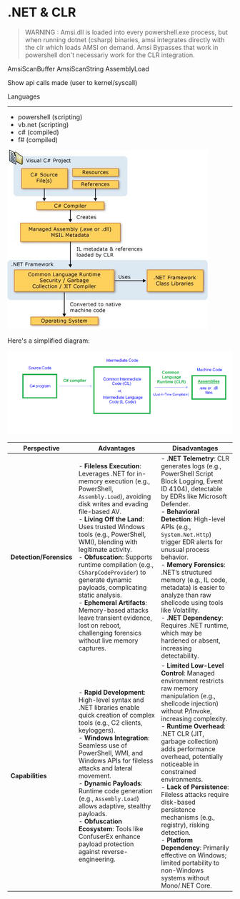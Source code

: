 # .NET & CLR


> WARNING : Amsi.dll is loaded into every powershell.exe process, but when running dotnet (csharp) binaries, amsi integrates directly with the clr which loads AMSI on demand. Amsi Bypasses that work in powershell don't necessariy work for the CLR integration.

AmsiScanBuffer
AmsiScanString
AssemblyLoad

Show api calls made (user to kernel/syscall)

Languages
-- -
- powershell (scripting)
- vb.net (scripting)
- c# (compiled)
- f# (compiled)


![dotnet](./images/dotnet.jpeg)

Here's a simplified diagram:

![dotnet](./images/amsi_clr.jpg)


| **Perspective**         | **Advantages**                                                                                                                                                                                                                                                                                                                                                                                                                                                                                                                                                          | **Disadvantages**                                                                                                                                                                                                                                                                                                                                                                                                                                                                                                                                                       |
| ----------------------- | ----------------------------------------------------------------------------------------------------------------------------------------------------------------------------------------------------------------------------------------------------------------------------------------------------------------------------------------------------------------------------------------------------------------------------------------------------------------------------------------------------------------------------------------------------------------------- | ----------------------------------------------------------------------------------------------------------------------------------------------------------------------------------------------------------------------------------------------------------------------------------------------------------------------------------------------------------------------------------------------------------------------------------------------------------------------------------------------------------------------------------------------------------------------- |
| **Detection/Forensics** | - **Fileless Execution**: Leverages .NET for in-memory execution (e.g., PowerShell, `Assembly.Load`), avoiding disk writes and evading file-based AV.<br>- **Living Off the Land**: Uses trusted Windows tools (e.g., PowerShell, WMI), blending with legitimate activity.<br>- **Obfuscation**: Supports runtime compilation (e.g., `CSharpCodeProvider`) to generate dynamic payloads, complicating static analysis.<br>- **Ephemeral Artifacts**: Memory-based attacks leave transient evidence, lost on reboot, challenging forensics without live memory captures. | - **.NET Telemetry**: CLR generates logs (e.g., PowerShell Script Block Logging, Event ID 4104), detectable by EDRs like Microsoft Defender.<br>- **Behavioral Detection**: High-level APIs (e.g., `System.Net.Http`) trigger EDR alerts for unusual process behavior.<br>- **Memory Forensics**: .NET’s structured memory (e.g., IL code, metadata) is easier to analyze than raw shellcode using tools like Volatility.<br>- **.NET Dependency**: Requires .NET runtime, which may be hardened or absent, increasing detectability.                                   |
| **Capabilities**        | - **Rapid Development**: High-level syntax and .NET libraries enable quick creation of complex tools (e.g., C2 clients, keyloggers).<br>- **Windows Integration**: Seamless use of PowerShell, WMI, and Windows APIs for fileless attacks and lateral movement.<br>- **Dynamic Payloads**: Runtime code generation (e.g., `Assembly.Load`) allows adaptive, stealthy payloads.<br>- **Obfuscation Ecosystem**: Tools like ConfuserEx enhance payload protection against reverse-engineering.                                                                            | - **Limited Low-Level Control**: Managed environment restricts raw memory manipulation (e.g., shellcode injection) without P/Invoke, increasing complexity.<br>- **Runtime Overhead**: .NET CLR (JIT, garbage collection) adds performance overhead, potentially noticeable in constrained environments.<br>- **Lack of Persistence**: Fileless attacks require disk-based persistence mechanisms (e.g., registry), risking detection.<br>- **Platform Dependency**: Primarily effective on Windows; limited portability to non-Windows systems without Mono/.NET Core. |